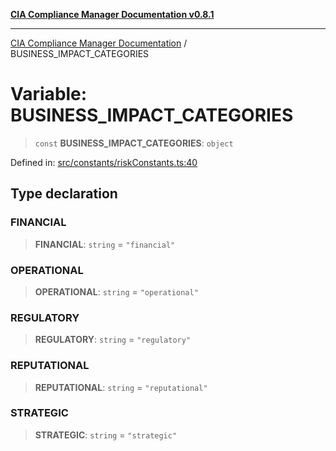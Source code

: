 [**CIA Compliance Manager Documentation v0.8.1**](../README.md)

***

[CIA Compliance Manager Documentation](../globals.md) / BUSINESS\_IMPACT\_CATEGORIES

# Variable: BUSINESS\_IMPACT\_CATEGORIES

> `const` **BUSINESS\_IMPACT\_CATEGORIES**: `object`

Defined in: [src/constants/riskConstants.ts:40](https://github.com/Hack23/cia-compliance-manager/blob/4236f4375d9cfb0505c191818eeb5443ec527132/src/constants/riskConstants.ts#L40)

## Type declaration

### FINANCIAL

> **FINANCIAL**: `string` = `"financial"`

### OPERATIONAL

> **OPERATIONAL**: `string` = `"operational"`

### REGULATORY

> **REGULATORY**: `string` = `"regulatory"`

### REPUTATIONAL

> **REPUTATIONAL**: `string` = `"reputational"`

### STRATEGIC

> **STRATEGIC**: `string` = `"strategic"`
